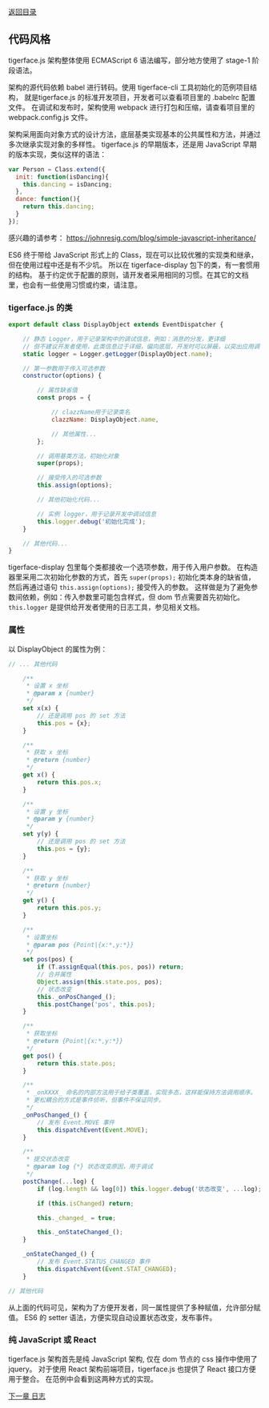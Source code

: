 [返回目录](readme.md)

## 代码风格

tigerface.js 架构整体使用 ECMAScript 6 语法编写，部分地方使用了 stage-1 阶段语法。

架构的源代码依赖 babel 进行转码。使用 tigerface-cli 工具初始化的范例项目结构，
就是tigerface.js 的标准开发项目，开发者可以查看项目里的 .babelrc 配置文件。
在调试和发布时，架构使用 webpack 进行打包和压缩，请查看项目里的 webpack.config.js 文件。

架构采用面向对象方式的设计方法，底层基类实现基本的公共属性和方法，并通过多次继承实现对象的多样性。
tigerface.js 的早期版本，还是用 JavaScript 早期的版本实现，类似这样的语法：
```javascript
var Person = Class.extend({
  init: function(isDancing){
    this.dancing = isDancing;
  },
  dance: function(){
    return this.dancing;
  }
});
```
感兴趣的请参考： https://johnresig.com/blog/simple-javascript-inheritance/

ES6 终于带给 JavaScript 形式上的 Class，现在可以比较优雅的实现类和继承，但在使用过程中还是有不少坑。
所以在 tigerface-display 包下的类，有一套惯用的结构。
基于约定优于配置的原则，请开发者采用相同的习惯。在其它的文档里，也会有一些使用习惯或约束，请注意。

### tigerface.js 的类
```javascript
export default class DisplayObject extends EventDispatcher {

    // 静态 Logger，用于记录架构中的调试信息，例如：消息的分发，更详细
    // 但不建议开发者使用，此类信息过于详细，偏向底层，开发时可以屏蔽，以突出应用调试信息
    static logger = Logger.getLogger(DisplayObject.name);

    // 第一参数用于传入可选参数
    constructor(options) {

        // 属性缺省值
        const props = {

            // clazzName用于记录类名
            clazzName: DisplayObject.name,

            // 其他属性...
        };

        // 调用基类方法，初始化对象
        super(props);

        // 接受传入的可选参数
        this.assign(options);

        // 其他初始化代码...

        // 实例 logger，用于记录开发中调试信息
        this.logger.debug('初始化完成');
    }

    // 其他代码...
}
```
tigerface-display 包里每个类都接收一个选项参数，用于传入用户参数。
在构造器里采用二次初始化参数的方式，首先 `super(props);` 初始化类本身的缺省值，
然后再通过语句 `this.assign(options);` 接受传入的参数。
这样做是为了避免参数间依赖，例如：传入参数里可能包含样式，但 dom 节点需要首先初始化。
`this.logger` 是提供给开发者使用的日志工具，参见相关文档。


### 属性

以 DisplayObject 的属性为例：
```javascript
// ... 其他代码

    /**
     * 设置 x 坐标
     * @param x {number}
     */
    set x(x) {
        // 还是调用 pos 的 set 方法
        this.pos = {x};
    }

    /**
     * 获取 x 坐标
     * @return {number}
     */
    get x() {
        return this.pos.x;
    }

    /**
     * 设置 y 坐标
     * @param y {number}
     */
    set y(y) {
        // 还是调用 pos 的 set 方法
        this.pos = {y};
    }

    /**
     * 获取 y 坐标
     * @return {number}
     */
    get y() {
        return this.pos.y;
    }

    /**
     * 设置坐标
     * @param pos {Point|{x:*,y:*}}
     */
    set pos(pos) {
        if (T.assignEqual(this.pos, pos)) return;
        // 合并属性
        Object.assign(this.state.pos, pos);
        // 状态改变
        this._onPosChanged_();
        this.postChange('pos', this.pos);
    }

    /**
     * 获取坐标
     * @return {Point|{x:*,y:*}}
     */
    get pos() {
        return this.state.pos;
    }

    /**
     * _onXXXX_ 命名的内部方法用于给子类覆盖，实现多态，这样能保持方法调用顺序。
     * 更松耦合的方式是事件侦听，但事件不保证同步。
     */
    _onPosChanged_() {
        // 发布 Event.MOVE 事件
        this.dispatchEvent(Event.MOVE);
    }

    /**
     * 提交状态改变
     * @param log {*} 状态改变原因，用于调试
     */
    postChange(...log) {
        if (log.length && log[0]) this.logger.debug('状态改变', ...log);

        if (this.isChanged) return;

        this._changed_ = true;

        this._onStateChanged_();
    }

    _onStateChanged_() {
        // 发布 Event.STATUS_CHANGED 事件
        this.dispatchEvent(Event.STAT_CHANGED);
    }

// 其他代码
```
从上面的代码可见，架构为了方便开发者，同一属性提供了多种赋值，允许部分赋值。
ES6 的 setter 语法，方便实现自动设置状态改变，发布事件。

### 纯 JavaScript 或 React

tigerface.js 架构首先是纯 JavaScript 架构, 仅在 dom 节点的 css 操作中使用了 jquery。
对于使用 React 架构前端项目，tigerface.js 也提供了 React 接口方便用于整合。
在范例中会看到这两种方式的实现。

[下一章 日志](logger.md)